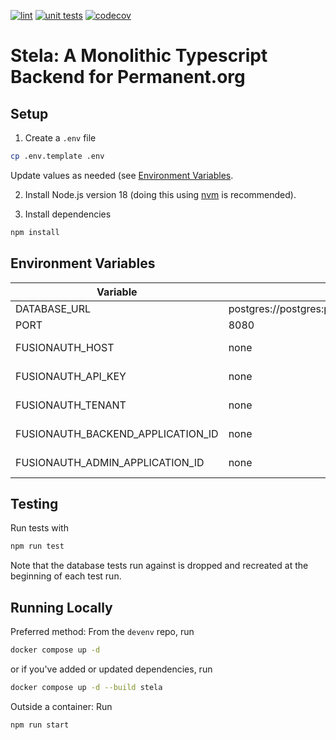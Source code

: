 [![lint](https://github.com/PermanentOrg/stela/actions/workflows/lint.yml/badge.svg)](https://github.com/PermanentOrg/stela/actions/workflows/lint.yml)
[![unit tests](https://github.com/PermanentOrg/stela/actions/workflows/test.yml/badge.svg)](https://github.com/PermanentOrg/stela/actions/workflows/test.yml)
[![codecov](https://codecov.io/gh/PermanentOrg/stela/branch/main/graph/badge.svg?token=4LYJGPGU57)](https://codecov.io/gh/PermanentOrg/stela)

# Stela: A Monolithic Typescript Backend for Permanent.org

## Setup

1. Create a `.env` file

```bash
cp .env.template .env
```

Update values as needed (see [Environment Variables](#environment-variables).

2. Install Node.js version 18 (doing this using [nvm](https://github.com/nvm-sh/nvm) is recommended).

3. Install dependencies

```bash
npm install
```

## Environment Variables

| Variable                          | Default                                                     | Notes                                                                  |
| --------------------------------- | ----------------------------------------------------------- | ---------------------------------------------------------------------- |
| DATABASE_URL                      | postgres://postgres:permanent@localhost:5432/test_permanent | Run tests to generate default database                                 |
| PORT                              | 8080                                                        | Tells stela what port to run on                                        |
| FUSIONAUTH_HOST                   | none                                                        | Can be found in `back-end`'s library/base/constants/base.constants.php |
| FUSIONAUTH_API_KEY                | none                                                        | Can be found in `back-end`'s library/base/constants/base.constants.php |
| FUSIONAUTH_TENANT                 | none                                                        | Can be found in `back-end`'s library/base/constants/base.constants.php |
| FUSIONAUTH_BACKEND_APPLICATION_ID | none                                                        | Can be found in `back-end`'s library/base/constants/base.constants.php |
| FUSIONAUTH_ADMIN_APPLICATION_ID   | none                                                        | Can be found in the FusionAuth Admin application                       |

## Testing

Run tests with

```bash
npm run test
```

Note that the database tests run against is dropped and recreated at the beginning of each test run.

## Running Locally

Preferred method: From the `devenv` repo, run

```bash
docker compose up -d
```

or if you've added or updated dependencies, run

```bash
docker compose up -d --build stela
```

Outside a container: Run

```bash
npm run start
```
